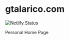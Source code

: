 # gtalarico.com

[![Netlify Status](https://api.netlify.com/api/v1/badges/757da5d9-7d0f-4ba2-948f-39d9701e2be3/deploy-status)](https://app.netlify.com/sites/gtalarico/deploys)

Personal Home Page
